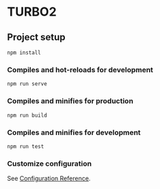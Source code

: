 # TURBO2

## Project setup
```
npm install
```

### Compiles and hot-reloads for development
```
npm run serve
```

### Compiles and minifies for production
```
npm run build
```

### Compiles and minifies for development
```
npm run test
```

### Customize configuration
See [Configuration Reference](https://cli.vuejs.org/config/).

